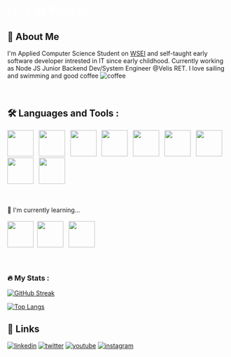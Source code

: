 
# <span style="color:White">Hi, I'm Wojtek!</span>


## 🚀 About Me
I'm Applied Computer Science Student on [WSEI](https://wsei.edu.pl) and self-taught early software developer intrested in IT since early childhood. Currently working as Node JS Junior Backend Dev/System Engineer @Velis RET. I love sailing and swimming and good coffee ![coffee](./gifs/coffee.gif)
<br><br><br>
<img src="https://komarev.com/ghpvc/?username=yatahu&style=flat-square&color=blue" alt=""/>

## :hammer_and_wrench: Languages and Tools :

<img src="./img/cpplogo.webp" style="height:60px;margin-right=5px;"> &nbsp;
<img src="./img/Python-logo-notext.svg.webp" style="height:60px;margin-right=5px; "> &nbsp;
<img src="./img/Docker_logo.svg.webp" style="height:60px;margin-right=5px; "> &nbsp;
<img src="./img/MongoDB_Logo.svg.webp" style="height:60px;margin-right=5px; "> &nbsp;
<img src="./img/MySQL_logo.svg.webp" style="height:60px;margin-right=5px; "> &nbsp;
<img src="./img/git.svg.webp" style="height:60px;margin-right=5px; "> &nbsp;
<img src="./img/mssql.webp" style="height:60px;margin-right=5px; "> &nbsp;
<img src="https://www.nginx.com/wp-content/uploads/2020/07/nginx-default_featured-2020.png"  style="height:60px;margin-right=5px;"> &nbsp;
<img src="https://cdn4.iconfinder.com/data/icons/logos-and-brands/512/187_Js_logo_logos-512.png"  style="height:60px;margin-right=5px;"> &nbsp;
<br><br><br>

🧠 I'm currently learning...<br><br>
<img src="./img/csharp.webp" style="height:60px;margin-right=5px; ">&nbsp;
<img src="./img/Rust_programming_language_black_logo.svg.webp" style="height:60px;margin-right=5px; "> &nbsp;
<img src="./img/javalogo.webp" style="height:60px;margin-right=5px; "> &nbsp;
<br><br><br>

### :fire: My Stats :

[![GitHub Streak](http://github-readme-streak-stats.herokuapp.com?user=Yatahu&theme=dark)](https://git.io/streak-stats)

[![Top Langs](https://github-readme-stats.vercel.app/api?username=yukifolf&show_icons=true&theme=dark)](https://github.com/anuraghazra/github-readme-stats)

## 🔗 Links
[![linkedin](https://img.shields.io/badge/linkedin-0A66C2?style=for-the-badge&logo=linkedin&logoColor=white)](https://www.linkedin.com/in/wojciech-szyjka-0a4133b8/)
[![twitter](https://img.shields.io/badge/twitter-1DA1F2?style=for-the-badge&logo=twitter&logoColor=white)](https://twitter.com/yuki_folf)
[![youtube](https://img.shields.io/badge/youtube-FF0000?style=for-the-badge&logo=youtube&logoColor=white)](https://www.youtube.com/channel/UCn7hP7sCSNAV0LN7H-j7ESg)
[![instagram](https://img.shields.io/badge/instagram-833AB4?style=for-the-badge&logo=instagram&logoColor=white)](https://www.youtube.com/channel/UCn7hP7sCSNAV0LN7H-j7ESg)

